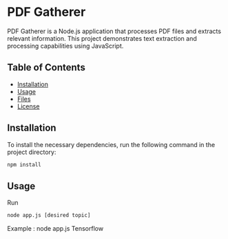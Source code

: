 # PDF Gatherer

PDF Gatherer is a Node.js application that processes PDF files and extracts relevant information. This project demonstrates text extraction and processing capabilities using JavaScript.

## Table of Contents

- [Installation](#installation)
- [Usage](#usage)
- [Files](#files)
- [License](#license)

## Installation

To install the necessary dependencies, run the following command in the project directory:

```bash
npm install
```

## Usage
Run 
```bash
node app.js [desired topic]
```

Example  : node app.js Tensorflow


